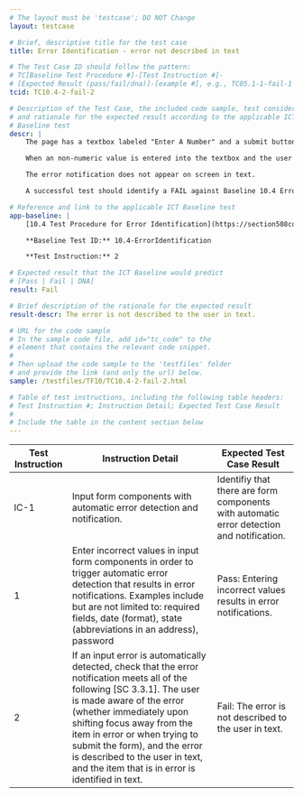 ```yaml
---
# The layout must be 'testcase'; DO NOT Change
layout: testcase

# Brief, descriptive title for the test case
title: Error Identification - error not described in text

# The Test Case ID should follow the pattern:
# TC[Baseline Test Procedure #]-[Test Instruction #]-
# [Expected Result (pass/fail/dna)]-[example #], e.g., TC05.1-1-fail-1
tcid: TC10.4-2-fail-2

# Description of the Test Case, the included code sample, test considerations,
# and rationale for the expected result according to the applicable ICT
# Baseline test
descr: | 
    The page has a textbox labeled "Enter A Number" and a submit button.

    When an non-numeric value is entered into the textbox and the user shifts focus away from the textbox or presses the submit button, then the background color of the input element changes to red.

    The error notification does not appear on screen in text.

    A successful test should identify a FAIL against Baseline 10.4 Error Identification.

# Reference and link to the applicable ICT Baseline test
app-baseline: | 
    [10.4 Test Procedure for Error Identification](https://section508coordinators.github.io/ICTTestingBaseline/10Forms.html#104-test-procedure-for-error-identification)

    **Baseline Test ID:** 10.4-ErrorIdentification

    **Test Instruction:** 2

# Expected result that the ICT Baseline would predict
# [Pass | Fail | DNA]
result: Fail

# Brief description of the rationale for the expected result
result-descr: The error is not described to the user in text.

# URL for the code sample
# In the sample code file, add id="tc_code" to the
# element that contains the relevant code snippet.
#
# Then upload the code sample to the 'testfiles' folder
# and provide the link (and only the url) below.
sample: /testfiles/TF10/TC10.4-2-fail-2.html

# Table of test instructions, including the following table headers:
# Test Instruction #; Instruction Detail; Expected Test Case Result
#
# Include the table in the content section below
---
```

| Test Instruction | Instruction Detail | Expected Test Case Result |
|------------------|--------------------|---------------------------|
| IC-1 | Input form components with automatic error detection and notification. | Identifiy that there are form components with automatic error detection and notification. |
| 1 | Enter incorrect values in input form components in order to trigger automatic error detection that results in error notifications. Examples include but are not limited to: required fields, date (format), state (abbreviations in an address), password | Pass: Entering incorrect values results in error notifications. |
| 2 | If an input error is automatically detected, check that the error notification meets all of the following [SC 3.3.1]. The user is made aware of the error (whether immediately upon shifting focus away from the item in error or when trying to submit the form), and the error is described to the user in text, and the item that is in error is identified in text. | Fail: The error is not described to the user in text. |
